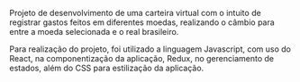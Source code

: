 Projeto de desenvolvimento de uma carteira virtual com o intuito de registrar gastos feitos em diferentes moedas, realizando o câmbio para entre a moeda selecionada e o real brasileiro.

Para realização do projeto, foi utilizado a linguagem Javascript, com uso do React, na componentização da aplicação, Redux, no gerenciamento de estados, além do CSS para estilização da aplicação.